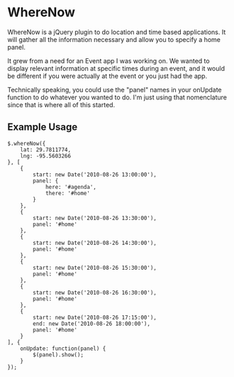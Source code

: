 # WhereNow #

WhereNow is a jQuery plugin to do location and time based applications.  It
will gather all the information necessary and allow you to specify a home panel.

It grew from a need for an Event app I was working on.  We wanted to display
relevant information at specific times during an event, and it would be
different if you were actually at the event or you just had the app.

Technically speaking, you could use the "panel" names in your onUpdate function
to do whatever you wanted to do. I'm just using that nomenclature since that is
where all of this started.

## Example Usage ##

    $.whereNow({
        lat: 29.7811774,
        lng: -95.5603266
    }, [
        {
            start: new Date('2010-08-26 13:00:00'),
            panel: {
                here: '#agenda',
                there: '#home'
            }
        },
        {
            start: new Date('2010-08-26 13:30:00'),
            panel: '#home'
        },
        {
            start: new Date('2010-08-26 14:30:00'),
            panel: '#home'
        },
        {
            start: new Date('2010-08-26 15:30:00'),
            panel: '#home'
        },
        {
            start: new Date('2010-08-26 16:30:00'),
            panel: '#home'
        },
        {
            start: new Date('2010-08-26 17:15:00'),
            end: new Date('2010-08-26 18:00:00'),
            panel: '#home'
        }
    ], {
        onUpdate: function(panel) {
            $(panel).show();
        }
    });